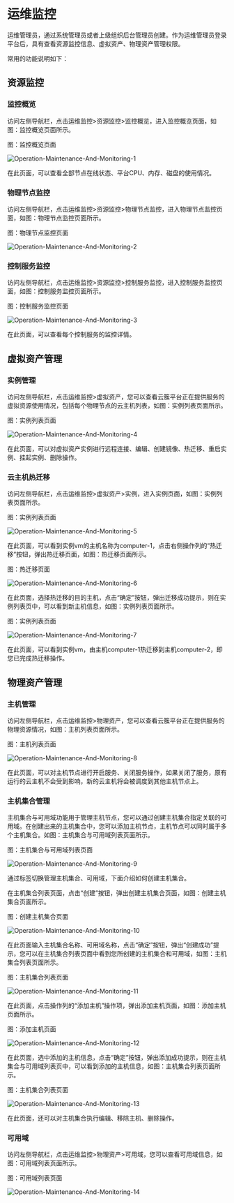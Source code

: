 # 运维监控

运维管理员，通过系统管理员或者上级组织后台管理员创建。作为运维管理员登录平台后，具有查看资源监控信息、虚拟资产、物理资产管理权限。

常用的功能说明如下：



## 资源监控

### 监控概览

访问左侧导航栏，点击运维监控>资源监控>监控概览，进入监控概览页面，如图：监控概览页面所示。

图：监控概览页面

![Operation-Maintenance-And-Monitoring-1](assets/Operation-Maintenance-And-Monitoring-1.png)

在此页面，可以查看全部节点在线状态、平台CPU、内存、磁盘的使用情况。



### 物理节点监控

访问左侧导航栏，点击运维监控>资源监控>物理节点监控，进入物理节点监控页面，如图：物理节点监控页面所示。

图：物理节点监控页面

![Operation-Maintenance-And-Monitoring-2](assets/Operation-Maintenance-And-Monitoring-2.png)



### 控制服务监控

访问左侧导航栏，点击运维监控>资源监控>控制服务监控，进入控制服务监控页面，如图：控制服务监控页面所示。

图：控制服务监控页面

![Operation-Maintenance-And-Monitoring-3](assets/Operation-Maintenance-And-Monitoring-3.png)

在此页面，可以查看每个控制服务的监控详情。



## 虚拟资产管理

### 实例管理

访问左侧导航栏，点击运维监控>虚拟资产，您可以查看云簇平台正在提供服务的虚拟资源使用情况，包括每个物理节点的云主机列表，如图：实例列表页面所示。

图：实例列表页面

![Operation-Maintenance-And-Monitoring-4](assets/Operation-Maintenance-And-Monitoring-4.png)

在此页面，可以对虚拟资产实例进行远程连接、编辑、创建镜像、热迁移、重启实例、挂起实例、删除操作。



### 云主机热迁移

访问左侧导航栏，点击运维监控>虚拟资产>实例，进入实例页面，如图：实例列表页面所示。

图：实例列表页面

![Operation-Maintenance-And-Monitoring-5](assets/Operation-Maintenance-And-Monitoring-5.png)

在此页面，可以看到实例vm的主机名称为computer-1，点击右侧操作列的“热迁移”按钮，弹出热迁移页面，如图：热迁移页面所示。

图：热迁移页面

![Operation-Maintenance-And-Monitoring-6](assets/Operation-Maintenance-And-Monitoring-6.png)

在此页面，选择热迁移的目的主机，点击“确定”按钮，弹出迁移成功提示，则在实例列表页中，可以看到新主机信息，如图：实例列表页面所示。

图：实例列表页面

![Operation-Maintenance-And-Monitoring-7](assets/Operation-Maintenance-And-Monitoring-7.png)

在此页面，可以看到实例vm，由主机computer-1热迁移到主机computer-2，即您已完成热迁移操作。



## 物理资产管理

### 主机管理

访问左侧导航栏，点击运维监控>物理资产，您可以查看云簇平台正在提供服务的物理资源情况，如图：主机列表页面所示。

图：主机列表页面

![Operation-Maintenance-And-Monitoring-8](assets/Operation-Maintenance-And-Monitoring-8.png)

在此页面，可以对主机节点进行开启服务、关闭服务操作，如果关闭了服务，原有运行的云主机不会受到影响，新的云主机将会被调度到其他主机节点上。



### 主机集合管理

主机集合与可用域功能用于管理主机节点，您可以通过创建主机集合指定关联的可用域。在创建出来的主机集合中，您可以添加主机节点，主机节点可以同时属于多个主机集合。如图：主机集合与可用域列表页面所示。

图：主机集合与可用域列表页面

![Operation-Maintenance-And-Monitoring-9](assets/Operation-Maintenance-And-Monitoring-9.png)

通过标签切换管理主机集合、可用域，下面介绍如何创建主机集合。

在主机集合列表页面，点击“创建”按钮，弹出创建主机集合页面，如图：创建主机集合页面所示。

图：创建主机集合页面

![Operation-Maintenance-And-Monitoring-10](assets/Operation-Maintenance-And-Monitoring-10.png)

在此页面输入主机集合名称、可用域名称，点击“确定”按钮，弹出“创建成功”提示，您可以在主机集合列表页面中看到您所创建的主机集合和可用域，如图：主机集合列表页面所示。

图：主机集合列表页面

![Operation-Maintenance-And-Monitoring-11](assets/Operation-Maintenance-And-Monitoring-11.png)

在此页面，点击操作列的“添加主机”操作项，弹出添加主机页面，如图：添加主机页面所示。

图：添加主机页面

![Operation-Maintenance-And-Monitoring-12](assets/Operation-Maintenance-And-Monitoring-12.png)

在此页面，选中添加的主机信息，点击“确定”按钮，弹出添加成功提示，则在主机集合与可用域列表页中，可以看到添加的主机信息，如图：主机集合列表页面所示。

图：主机集合列表页面

![Operation-Maintenance-And-Monitoring-13](assets/Operation-Maintenance-And-Monitoring-13.png)

在此页面，还可以对主机集合执行编辑、移除主机、删除操作。



### 可用域

访问左侧导航栏，点击运维监控>物理资产>可用域，您可以查看可用域信息，如图：可用域列表页面所示。

图：可用域列表页面

![Operation-Maintenance-And-Monitoring-14](assets/Operation-Maintenance-And-Monitoring-14.png)